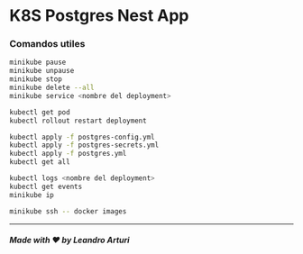 # K8S Postgres Nest App


### Comandos utiles

```bash
minikube pause
minikube unpause
minikube stop
minikube delete --all
minikube service <nombre del deployment>

kubectl get pod
kubectl rollout restart deployment

kubectl apply -f postgres-config.yml
kubectl apply -f postgres-secrets.yml
kubectl apply -f postgres.yml
kubectl get all

kubectl logs <nombre del deployment>
kubectl get events
minikube ip 

minikube ssh -- docker images
```

---

##### Made with ❤️ by Leandro Arturi
